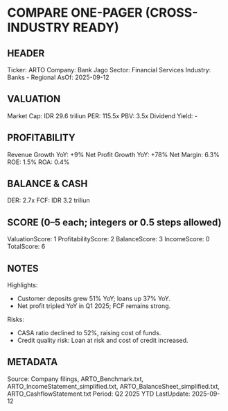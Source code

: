 # COMPARE ONE-PAGER (CROSS-INDUSTRY READY)

## HEADER
Ticker: ARTO
Company: Bank Jago
Sector: Financial Services
Industry: Banks - Regional
AsOf: 2025-09-12

## VALUATION
Market Cap: IDR 29.6 triliun
PER: 115.5x
PBV: 3.5x
Dividend Yield: -

## PROFITABILITY
Revenue Growth YoY: +9%
Net Profit Growth YoY: +78%
Net Margin: 6.3%
ROE: 1.5%
ROA: 0.4%

## BALANCE & CASH
DER: 2.7x
FCF: IDR 3.2 triliun

## SCORE (0–5 each; integers or 0.5 steps allowed)
ValuationScore: 1
ProfitabilityScore: 2
BalanceScore: 3
IncomeScore: 0
TotalScore: 6

## NOTES
Highlights:
- Customer deposits grew 51% YoY; loans up 37% YoY.
- Net profit tripled YoY in Q1 2025; FCF remains strong.

Risks:
- CASA ratio declined to 52%, raising cost of funds.
- Credit quality risk: Loan at risk and cost of credit increased.

## METADATA
Source: Company filings, ARTO_Benchmark.txt, ARTO_IncomeStatement_simplified.txt, ARTO_BalanceSheet_simplified.txt, ARTO_CashflowStatement.txt
Period: Q2 2025 YTD
LastUpdate: 2025-09-12